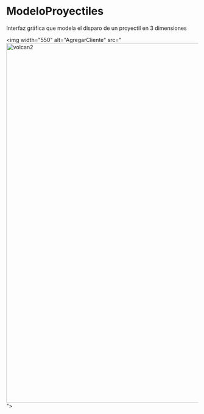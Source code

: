 # ModeloProyectiles
Interfaz gráfica que modela el disparo de un proyectil en 3 dimensiones

<img width="550" alt="AgregarCliente" src="<img width="945" alt="volcan2" src="https://user-images.githubusercontent.com/109093534/198198012-7cf05fb5-0efe-4f99-a301-1749c7431f2e.png">
">
